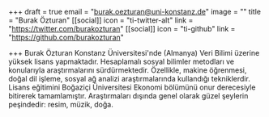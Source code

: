 +++
draft = true
email = "burak.oezturan@uni-konstanz.de"
image = ""
title = "Burak Özturan"
[[social]]
icon = "ti-twitter-alt"
link = "https://twitter.com/burakozturan"
[[social]]
icon = "ti-github"
link = "https://github.com/burakozturan"

+++
Burak Özturan Konstanz Üniversitesi'nde (Almanya) Veri Bilimi üzerine yüksek lisans yapmaktadır. Hesaplamalı sosyal bilimler metodları ve konularıyla araştırmalarını sürdürmektedir. Özellikle, makine öğrenmesi, doğal dil işleme, sosyal ağ analizi araştırmalarında kullandığı tekniklerdir. Lisans eğitimini Boğaziçi Üniversitesi Ekonomi bölümünü onur derecesiyle bitirerek tamamlamıştır. Araştırmaları dışında genel olarak güzel şeylerin peşindedir: resim, müzik, doğa.